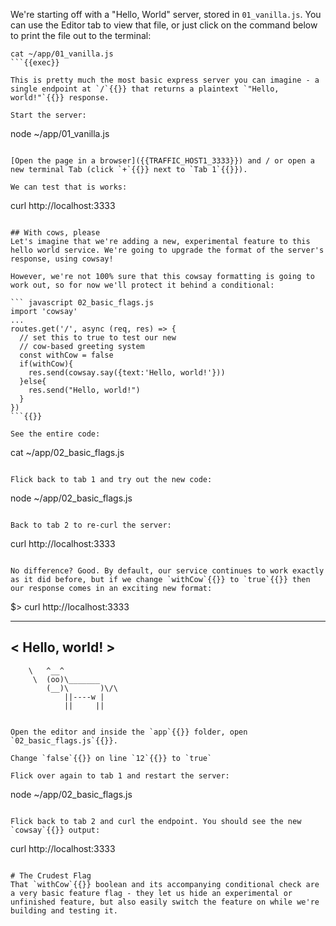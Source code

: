 We're starting off with a "Hello, World" server, stored in `01_vanilla.js`. You can use the Editor tab to view that file, or just click on the command below
to print the file out to the terminal:

```
cat ~/app/01_vanilla.js
```{{exec}}

This is pretty much the most basic express server you can imagine - a single endpoint at `/`{{}} that returns a plaintext `"Hello, world!"`{{}} response.

Start the server:
```
node ~/app/01_vanilla.js
```{{exec}}

[Open the page in a browser]({{TRAFFIC_HOST1_3333}}) and / or open a new terminal Tab (click `+`{{}} next to `Tab 1`{{}}).

We can test that is works:

```
curl http://localhost:3333
```{{exec}}

## With cows, please
Let's imagine that we're adding a new, experimental feature to this hello world service. We're going to upgrade the format of the server's response, using cowsay!

However, we're not 100% sure that this cowsay formatting is going to work out, so for now we'll protect it behind a conditional:

``` javascript 02_basic_flags.js
import 'cowsay'
...
routes.get('/', async (req, res) => {
  // set this to true to test our new
  // cow-based greeting system
  const withCow = false
  if(withCow){
    res.send(cowsay.say({text:'Hello, world!'}))
  }else{
    res.send("Hello, world!")
  }
})
```{{}}

See the entire code:

```
cat ~/app/02_basic_flags.js
```{{exec interrupt}}

Flick back to tab 1 and try out the new code:

```
node ~/app/02_basic_flags.js
```{{exec interrupt}}

Back to tab 2 to re-curl the server:

```
curl http://localhost:3333
```{{exec}}

No difference? Good. By default, our service continues to work exactly as it did before, but if we change `withCow`{{}} to `true`{{}} then our response comes in an exciting new format:

```
$> curl http://localhost:3333
 _______________
< Hello, world! >
 ---------------
        \   ^__^
         \  (oo)\_______
            (__)\       )\/\
                ||----w |
                ||     ||
```{{}}

Open the editor and inside the `app`{{}} folder, open `02_basic_flags.js`{{}}.

Change `false`{{}} on line `12`{{}} to `true`

Flick over again to tab 1 and restart the server:

```
node ~/app/02_basic_flags.js
```{{exec interrupt}}

Flick back to tab 2 and curl the endpoint. You should see the new `cowsay`{{}} output:
```
curl http://localhost:3333
```{{exec}}

# The Crudest Flag
That `withCow`{{}} boolean and its accompanying conditional check are a very basic feature flag - they let us hide an experimental or unfinished feature, but also easily switch the feature on while we're building and testing it.
